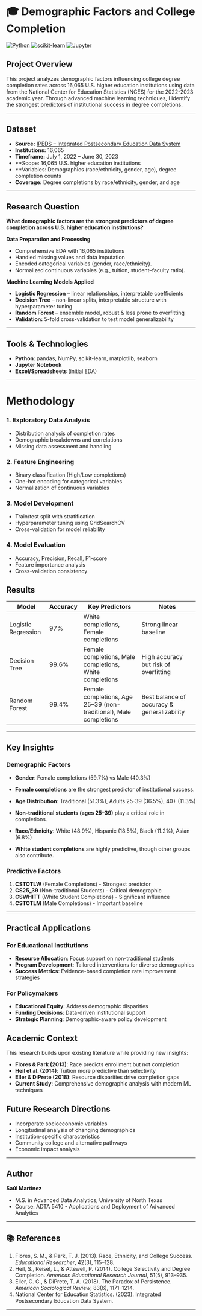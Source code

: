 # 🎓 Demographic Factors and College Completion

[![Python](https://img.shields.io/badge/Python-3.9%2B-blue.svg)](https://www.python.org/)
[![scikit-learn](https://img.shields.io/badge/scikit--learn-ML-orange)](https://scikit-learn.org/stable/)
[![Jupyter](https://img.shields.io/badge/Jupyter-Notebook-orange.svg)](https://jupyter.org/)

## Project Overview  
This project analyzes demographic factors influencing college degree completion rates across 16,065 U.S. higher education institutions using data from the National Center for Education Statistics (NCES) for the 2022-2023 academic year. Through advanced machine learning techniques, I identify the strongest predictors of institutional success in degree completions.

---

## Dataset  
- **Source:** [IPEDS – Integrated Postsecondary Education Data System](https://nces.ed.gov/ipeds/)  
- **Institutions:** 16,065  
- **Timeframe:** July 1, 2022 – June 30, 2023
- **Scope: 16,065 U.S. higher education institutions
- **Variables: Demographics (race/ethnicity, gender, age), degree completion counts
- **Coverage:** Degree completions by race/ethnicity, gender, and age  

---

## Research Question  
**What demographic factors are the strongest predictors of degree completion across U.S. higher education institutions?**  

**Data Preparation and Processing**  
- Comprehensive EDA with 16,065 institutions
- Handled missing values and data imputation 
- Encoded categorical variables (gender, race/ethnicity).  
- Normalized continuous variables (e.g., tuition, student–faculty ratio).  

**Machine Learning Models Applied**  
- **Logistic Regression** – linear relationships, interpretable coefficients 
- **Decision Tree** – non-linear splits, interpretable structure with hyperparameter tuning
- **Random Forest** – ensemble model, robust & less prone to overfitting
- **Validation:** 5-fold cross-validation to test model generalizability  

---

## Tools & Technologies  
- **Python**: pandas, NumPy, scikit-learn, matplotlib, seaborn  
- **Jupyter Notebook**  
- **Excel/Spreadsheets** (initial EDA)  

---

# Methodology

### 1. Exploratory Data Analysis
- Distribution analysis of completion rates
- Demographic breakdowns and correlations
- Missing data assessment and handling

### 2. Feature Engineering
- Binary classification (High/Low completions)
- One-hot encoding for categorical variables
- Normalization of continuous variables

### 3. Model Development
- Train/test split with stratification
- Hyperparameter tuning using GridSearchCV
- Cross-validation for model reliability

### 4. Model Evaluation
- Accuracy, Precision, Recall, F1-score
- Feature importance analysis
- Cross-validation consistency

## Results  

| Model              | Accuracy | Key Predictors | Notes |
|--------------------|----------|----------------|-------|
| Logistic Regression | 97% | White completions, Female completions | Strong linear baseline |
| Decision Tree       | 99.6% | Female completions, Male completions, White completions | High accuracy but risk of overfitting |
| Random Forest       | 99.4% | Female completions, Age 25–39 (non-traditional), Male completions | Best balance of accuracy & generalizability |

---

## Key Insights  

### Demographic Factors 
- **Gender**: Female completions (59.7%) vs Male (40.3%)
- **Female completions** are the strongest predictor of institutional success.
  
- **Age Distribution**: Traditional (51.3%), Adults 25-39 (36.5%), 40+ (11.3%)
- **Non-traditional students (ages 25–39)** play a critical role in completions.

- **Race/Ethnicity**: White (48.9%), Hispanic (18.5%), Black (11.2%), Asian (6.8%)
- **White student completions** are highly predictive, though other groups also contribute.  

### Predictive Factors
1. **CSTOTLW** (Female Completions) - Strongest predictor
2. **CS25_39** (Non-traditional Students) - Critical demographic
3. **CSWHITT** (White Student Completions) - Significant influence
4. **CSTOTLM** (Male Completions) - Important baseline

---
## Practical Applications

### For Educational Institutions
- **Resource Allocation**: Focus support on non-traditional students
- **Program Development**: Tailored interventions for diverse demographics
- **Success Metrics**: Evidence-based completion rate improvement strategies

### For Policymakers
- **Educational Equity**: Address demographic disparities
- **Funding Decisions**: Data-driven institutional support
- **Strategic Planning**: Demographic-aware policy development

## Academic Context

This research builds upon existing literature while providing new insights:

- **Flores & Park (2013)**: Race predicts enrollment but not completion
- **Heil et al. (2014)**: Tuition more predictive than selectivity
- **Eller & DiPrete (2018)**: Resource disparities drive completion gaps
- **Current Study**: Comprehensive demographic analysis with modern ML techniques

## Future Research Directions

- Incorporate socioeconomic variables
- Longitudinal analysis of changing demographics
- Institution-specific characteristics
- Community college and alternative pathways
- Economic impact analysis

---

## Author  
**Saúl Martínez**  
- M.S. in Advanced Data Analytics, University of North Texas  
- Course: ADTA 5410 - Applications and Deployment of Advanced Analytics

---

## 📚 References

1. Flores, S. M., & Park, T. J. (2013). Race, Ethnicity, and College Success. *Educational Researcher*, 42(3), 115–128.
2. Heil, S., Reisel, L., & Attewell, P. (2014). College Selectivity and Degree Completion. *American Educational Research Journal*, 51(5), 913–935.
3. Eller, C. C., & DiPrete, T. A. (2018). The Paradox of Persistence. *American Sociological Review*, 83(6), 1171–1214.
4. National Center for Education Statistics. (2023). Integrated Postsecondary Education Data System.

---

